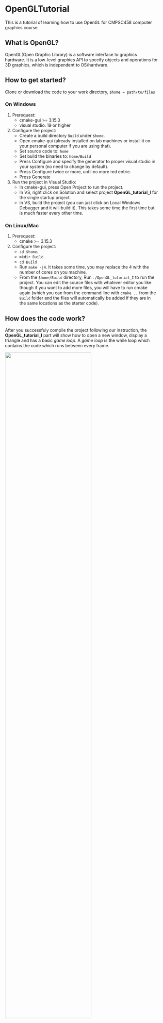 # OpenGLTutorial
This is a tutorial of learning how to use OpenGL for CMPSC458 computer graphics course.
## What is OpenGL?
OpenGL(Open Graphic Library) is a software interface to graphics hardware.
It is a low-level graphics API to specify objects and operations for 3D graphics, which is independent to OS/hardware.
## How to get started?
Clone or download the code to your work directory, `$home = path/to/files`
### On Windows
1. Prerequest: 
    - cmake-gui >= 3.15.3
    - visual studio: 19 or higher
2. Configure the project:
    - Create a build directory `Build` under `$home`.
    - Open cmake-gui (already installed on lab machines or install it on your personal computer if you are using that).
    - Set source code to: `home`
    - Set build the binaries to: `home/Build`
    - Press Configure and specify the generator to proper visual studio in your system (no need to change by default).
    - Press Configure twice or more, until no more red entrie.
    - Press Generate
3. Run the project in Visual Studio:
    - In cmake-gui, press Open Project to run the project.
    - In VS, right click on Solution and select project **OpenGL_tutorial_I** for the single startup project.
    - In VS, build the project (you can just click on Local Windows Debugger and it will build it). This takes some time the first time but is much faster every other
time.
  
### On Linux/Mac 
1. Prerequest:
    - cmake >= 3.15.3
2. Configure the project:
    - `cd $home`.
    - `mkdir Build`
    - `cd Build`
    - Run `make -j4`. It takes some time, you may replace the 4 with the number of cores on you machine.
    - From the `$home/Build` directory, Run `./OpenGL_tutorial_I` to run the project. You can edit the source files with whatever editor you like though if you want to add
more files, you will have to run cmake again (which you can from the command line with `cmake ..` from the `Build` folder and the files will automatically be added if they are in the same locations as the starter code).

## How does the code work?
After you successfuly compile the project following our instruction, the **OpenGL_tutorial_I** part will show how to open a new window, display a triangle and has a basic *game loop*. A *game loop* is the while loop which contains the code which runs between every frame.

<img src='https://github.com/Alexis97/OpenGLTutorial/blob/master/Figures/demo.png' width=75%>

So now let's go deeper to the code and see what each functional part works.
### Initialization
In the main function, we firstly initialize and configure **glfw**.
**glfw** is a lightweight utility library for OpenGL. It implements simple windowing API for OpenGL, and provide callback driven event processing of display, keyboard, mouse, controllers, etc.
``
glfwInit();
``
This initial function is called for every OpenGL program.

### Create the window
We then create the window by using `glfwCreateWindow` function like this: 
```
GLFWwindow* window = glfwCreateWindow(SCR_WIDTH, SCR_HEIGHT, "OpenGL Session I", NULL, NULL);
```
The parameters of ``glfwCreateWindow`` are: width, height, window name, monitor (nullptr usually) and share (nullptr usually).

### Build and compile the shader
We will not cover much this part so far. We will go back to discuss more about vertex and fragment shader in the third Ray Tracing project. 
What you need to know now is that at least vertex and fragment shaders are required to set up if we want to do some rendering, and shader is written in the shader language GLSL (OpenGL Shading Language).
Here we only compile very simple vertex and fragment shaders.

- Vertex shader
```
#version 330 core
layout (location = 0) in vec3 aPos;

void main()
{
    gl_Position = vec4(aPos.x, aPos.y, aPos.z, 1.0);
}
```
The vertex shader converts each 3D coordinate of a vertex into vec4 of (x, y, z, w) in which *w* is called perspective division. We will cover this part in matrix transformation lectures.

- Fragment Shader
```
#version 330 core
out vec4 FragColor;

void main()
{
    FragColor = vec4(1.0f, 0.5f, 0.2f, 1.0f);
} 
```
Here the fragment shader simply defines the final color output in vec4 of (red, green, blue, alpha value).

### Vertex Input
The pipeline of rendering on an OpenGL/GLFW program is shown below.
<img src='https://github.com/Alexis97/OpenGLTutorial/blob/master/Figures/renderPipeline.jpg' width=75%>

1. Vertex data

    We firstly define the vertex data. As a tutorial example, we define 3 vertices of a triangle in a float-type array:
    ```
    float vertices[] = {
        -0.5f, -0.5f, 0.0f, // left  
        0.5f, -0.5f, 0.0f, // right 
        0.0f,  0.5f, 0.0f  // top   
    };
    ```
    Every three elements in this array indicates the ``x,y,z`` coordinate of a vertex.

2. Creating Vertex Buffer Object (VBO)

    *VBO* (Vertex Buffer Object) sets up a buffer to send data to the GPU.
    The *VBO* is created by setting an unsigned int value to refer to it later:
    ```
    unsigned int VBO; \\Vertex Buffer Object ID
    glGenBuffers(1, &VBO); \\Generate Buffer
    ```
    We then bind the buffer with *VBO* and buffer the data to *VBO*:
    ```
    glBindBuffer(GL_ARRAY_BUFFER, VBO); \\Bind Buffer with VBO
    glBufferData(GL_ARRAY_BUFFER, sizeof(vertices), vertices, GL_STATIC_DRAW); \\Send data to the buffer
    ```
    Here ``GL_ARRAY_BUFFER`` indicates the data type, and ``GL_STATIC_DRAW`` indicates how the GPU will treat the data. These two parameters will remain unchanged.

3. Creating Vertex Array Object (VAO)

    Once we have the buffer, we need to tell OpenGL how to interpret the buffer.
    The relationship of *VBO* and *VAO* (Vertex Array Object) is shown below:
    <img src='https://github.com/Alexis97/OpenGLTutorial/blob/master/Figures/relation_VAO_VBO.jpg' width=75%>
    
    Similar to *VBO* initialization:
    ```
    unsigned int VAO; \\Vertex Array Object ID
    glGenVertexArrays(1, &VAO); \\Generate Vertex Array
    ```
    We then bind the vertex array:
    ```
    glBindVertexArray(VAO);
    ```
    *VAO* creates “attributes points” which tell OpenGL how to parse the data.
    ```
    glVertexAttribPointer(0, 3, GL_FLOAT, GL_FALSE, 3 * sizeof(float), (void*)0);
    ```
    The parameters of ``glVertexAttribPointer`` are:
    - Location
    - Number of Components
    - Type
    - Normalize Data
    - Stride to next element in array
    - Starting Position of element

    Hence, here `3` indicates that each vertex is composed of 3 float type values. `3 * sizeof(float)`  indicates the stride to next vertex is the size of each vertex element, since the vertices are stored in a list. 
    <img src='https://github.com/Alexis97/OpenGLTutorial/blob/master/Figures/vertexAttribPointer.jpg' width=75%>

### Game Loop
The game loop is where we run the application.
1. Set background color
    
    - We set the background color by:
    ``glClearColor(0.2f, 0.3f, 0.3f, 1.0f);``
    , which specifies the red, green, blue, and alpha values.
    
    - Then clear any previous data in buffer:
    ``glClear(GL_COLOR_BUFFER_BIT);``

2. Draw our first triangle

    - We need to define how to render:
    ``glUseProgram(shaderProgram);``
    , which we will skip now and learn in next session.
    
    - Tell which data to use:
    ``glBindVertexArray(VAO);``
    
    - Draw object:
    ``glDrawArrays(GL_TRIANGLES, 0, 3);``
    , in which the parameters are:
        - Mode: Specifies what kind of primitives to render.
        - Starting index
        - Number of indices to be rendered
        
    In this example, `GL_TRIANGLES` tells the function to draw lines between every three points. It starts from the beginning of VAO and renders 3 vertices.
    Although `GL_TRIANGLES` is the easiest and most commonly used, there are other kinds of primitives, including points, lines, polygons, etc.
    <img src='https://github.com/Alexis97/OpenGLTutorial/blob/master/Figures/shape_1.jpg' width=75%>
    <img src='https://github.com/Alexis97/OpenGLTutorial/blob/master/Figures/shape_2.jpg' width=75%>
    <img src='https://github.com/Alexis97/OpenGLTutorial/blob/master/Figures/shape_3.jpg' width=75%>

3. Check and call events and swap the buffers
    ```
    glfwSwapBuffers(window);
    glfwPollEvents();
    ```
    These two functions are called at the end of each loop, to swap the buffer and see if any keys were pressed since the last loop.

## Practice
Till now hope you have learnt the basic struture of an OpenGL program, and got familiar with these basic variables and functions.
As a practice, could you:
- Create a Second Triangle. 

    You need to add more vertices, and change ``glDrawArrays`` to load 6 (instead of 3) vertices

- Create a rectangle by combining the two triangles.

    Bonus: you may consider using *EBO* (Element Buffer Objects) which is a better solution that store only the unique vertices and then specify the order at which we want to draw these vertices in.
    Learn how to use it by yourself from <https://learnopengl.com/Getting-started/Hello-Triangle>.
    
- Change the color of the triangles.

    Hint: Think of where the color comes from?
    
    Bonus: What if we want to specify different colors for each triangle?

## Acknowledgement
Thanks to <https://learnopengl.com/> for providing fantastic figures and tutorials for beginners.

Thanks to <https://github.com/Polytonic/Glitter/tree/master/Glitterwhich> for providing the shell for the tutorial code.
